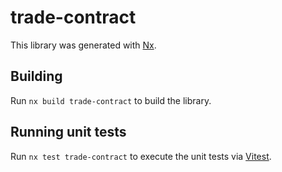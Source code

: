 # trade-contract

This library was generated with [Nx](https://nx.dev).

## Building

Run `nx build trade-contract` to build the library.

## Running unit tests

Run `nx test trade-contract` to execute the unit tests via [Vitest](https://vitest.dev/).
